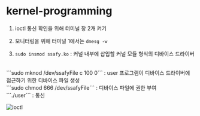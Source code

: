 # kernel-programming

1. ioctl 통신 확인을 위해 터미널 창 2개 켜기

2. 모니터링을 위해 터미널 1에서는 ```dmesg -w```

3. ```sudo insmod ssafy.ko``` : 커널 내부에 삽입할 커널 모듈 형식의 디바이스 드라이버
<br>
```sudo mknod /dev/ssafyFile c 100 0``` : user 프로그램이 디바이스 드라이버에 접근하기 위한 디바이스 파일 생성
<br>
```sudo chmod 666 /dev/ssafyFile``` : 디바이스 파일에 권한 부여
<br>
```./user``` : 통신



![ioctl](https://github.com/BaeYunjae/kernel-ioctl/assets/88019800/4afe6d5e-3662-4f4b-af7c-533a3064e1c8)
